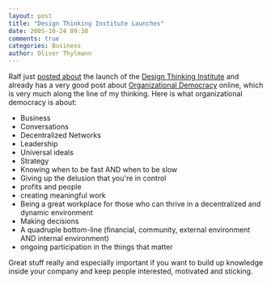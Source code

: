 ```yaml
---
layout: post
title: "Design Thinking Institute Launches"
date: 2005-10-24 09:30
comments: true
categories: Business
author: Oliver Thylmann
---
```



Ralf just [posted about](http://www.design-management.de/archive/2005/10/new-brainchild-designthinkinginstitutecom/) the launch of the [Design Thinking Institute](http://www.designthinkinginstitute.com/) and already has a very good post about [Organizational Democracy](http://www.designthinkinginstitute.com/2005/10/23/organizational-democracy-and-design-thinking-worldblu-forum-washington-dc/) online, which is very much along the line of my thinking. Here is what organizational democracy is about:


* Business
* Conversations
* Decentralized Networks
* Leadership
* Universal ideals
* Strategy
* Knowing when to be fast AND when to be slow
* Giving up the delusion that you're in control
* profits and people
* creating meaningful work
* Being a great workplace for those who can thrive in a decentralized and dynamic environment
* Making decisions
* A quadruple bottom-line (financial, community, external environment AND internal environment)
* ongoing participation in the things that matter


Great stuff really and especially important if you want to build up knowledge inside your company and keep people interested, motivated and sticking.


